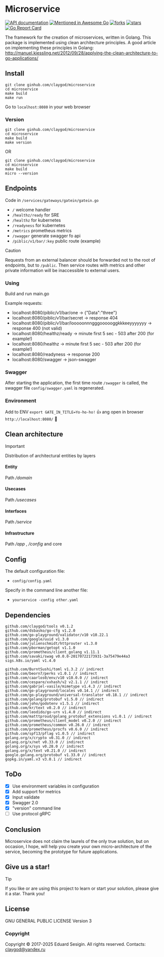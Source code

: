 # Microservice

[![API documentation](https://godoc.org/github.com/claygod/microservice?status.svg)](https://godoc.org/github.com/claygod/microservice)
[![Mentioned in Awesome Go](https://awesome.re/mentioned-badge.svg)](https://github.com/avelino/awesome-go)
[![forks](https://img.shields.io/github/forks/claygod/microservice)](https://github.com/claygod/microservice/network/members)
[![stars](https://img.shields.io/github/stars/claygod/microservice)](https://github.com/claygod/microservice/stargazers)
[![Go Report Card](https://goreportcard.com/badge/github.com/claygod/microservice)](https://goreportcard.com/report/github.com/claygod/microservice)

The framework for the creation of microservices, written in Golang. 
This package is implemented using clean architecture principles.
A good article on implementing these principles in Golang:
http://manuel.kiessling.net/2012/09/28/applying-the-clean-architecture-to-go-applications/

## Install

```
git clone ginhub.com/claygod/microservice
cd microservice
make build
make run
```

Go to `localhost:8080` in your web browser

### Version

```
git clone ginhub.com/claygod/microservice
cd microservice
make build
make version
```
OR
```
git clone ginhub.com/claygod/microservice
cd microservice
make build
micro --version
```

## Endpoints

Code in `/services/gateways/gatein/gatein.go`

- `/` welcome handler
- `/healthz/ready` for SRE
- `/healthz` for kubernetes
- `/readyness` for kubernetes
- `/metrics` prometheus metrics
- `/swagger` generate swagger fo api
- `/piblic/v1/bar/:key` public route (example)

> [!CAUTION]
> Requests from an external balancer should be forwarded not to the root of endpoints, but to `/public`. 
> Then service routes with metrics and other private information will be inaccessible to external users.

### Using

Build and run main.go

Example requests:

- localhost:8080/piblic/v1/bar/one -> {"Data":"three"}
- localhost:8080/piblic/v1/bar/secret -> response 404
- localhost:8080/piblic/v1/bar/looooonnngggoooooggkkkeeyyyyyyy -> response 400 (not valid)
- localhost:8080/healthz/ready -> minute first 5 sec - 503 after 200 (for example!)
- localhost:8080/healthz -> minute first 5 sec - 503 after 200 (for example!)
- localhost:8080/readyness -> response 200
- localhost:8080/swagger -> json-swagger

### Swagger

After starting the application, the first time route `/swagger` is called, 
the swagger file `config/swagger.yaml` is regenerated.

### Environment

Add to ENV `export GATE_IN_TITLE=Yo-ho-ho!` :+1:
ang open in browser `http://localhost:8080/` :tada:

## Clean architecture

> [!IMPORTANT]
> Distribution of architectural entities by layers

#### Entity

Path */domain*

#### Usecases

Path */usecases*

#### Interfaces

Path */service*

#### Infrastructure

Path */app* , */config* and core

## Config

The default configuration file:
- `config/config.yaml`

Specify in the command line another file:
- `yourservice -config other.yaml`

## Dependencies

	github.com/claygod/tools v0.1.2
	github.com/dsbasko/go-cfg v1.2.0
	github.com/go-playground/validator/v10 v10.22.1
	github.com/google/uuid v1.3.0
	github.com/julienschmidt/httprouter v1.3.0
	github.com/pborman/getopt v1.1.0
	github.com/prometheus/client_golang v1.11.1
	github.com/savaki/swag v0.0.0-20170722173931-3a75479e44a3
	sigs.k8s.io/yaml v1.4.0

	github.com/BurntSushi/toml v1.3.2 // indirect
	github.com/beorn7/perks v1.0.1 // indirect
	github.com/caarlos0/env/v10 v10.0.0 // indirect
	github.com/cespare/xxhash/v2 v2.1.1 // indirect
	github.com/gabriel-vasile/mimetype v1.4.3 // indirect
	github.com/go-playground/locales v0.14.1 // indirect
	github.com/go-playground/universal-translator v0.18.1 // indirect
	github.com/golang/protobuf v1.5.0 // indirect
	github.com/joho/godotenv v1.5.1 // indirect
	github.com/kr/text v0.2.0 // indirect
	github.com/leodido/go-urn v1.4.0 // indirect
	github.com/matttproud/golang_protobuf_extensions v1.0.1 // indirect
	github.com/prometheus/client_model v0.2.0 // indirect
	github.com/prometheus/common v0.26.0 // indirect
	github.com/prometheus/procfs v0.6.0 // indirect
	github.com/spf13/pflag v1.0.5 // indirect
	golang.org/x/crypto v0.31.0 // indirect
	golang.org/x/net v0.33.0 // indirect
	golang.org/x/sys v0.28.0 // indirect
	golang.org/x/text v0.21.0 // indirect
	google.golang.org/protobuf v1.33.0 // indirect
	gopkg.in/yaml.v3 v3.0.1 // indirect
	
## ToDo

- [x] Use environment variables in configuration
- [x] Add support for metrics
- [x] Input validate
- [x] Swagger 2.0
- [x] "version" command line
- [ ] Use protocol gRPC

## Conclusion

Microservice does not claim the laurels of the only true solution, but on occasion, I hope, will help you create your own micro-architecture of the service, becoming the prototype for future applications.

## Give us a star!

> [!TIP]
> If you like or are using this project to learn or start your solution, please give it a star. Thank you!

## License

GNU GENERAL PUBLIC LICENSE Version 3

### Copyright 

Copyright © 2017-2025 Eduard Sesigin. All rights reserved. Contacts: claygod@yandex.ru
